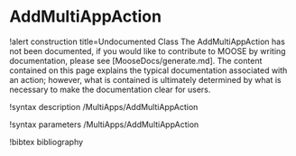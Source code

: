 <!-- MOOSE Documentation Stub: Remove this when content is added. -->

# AddMultiAppAction

!alert construction title=Undocumented Class
The AddMultiAppAction has not been documented, if you would like to contribute to MOOSE by writing
documentation, please see [MooseDocs/generate.md]. The content contained on this page explains the typical
documentation associated with an action; however, what is contained is ultimately determined by what
is necessary to make the documentation clear for users.

!syntax description /MultiApps/AddMultiAppAction

!syntax parameters /MultiApps/AddMultiAppAction

!bibtex bibliography
